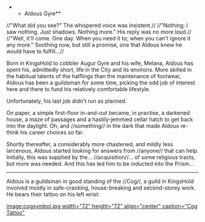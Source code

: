 -   -   Aldous Gyre\*\*

//\"What did you see?\" The whispered voice was insistent.//
//\"Nothing; I saw nothing. Just shadows. Nothing more.\" His reply was
no more loud.// //\"Well, it\'ll come. One day. When you need it to;
when you can\'t ignore it any more.\" Soothing now, but still a promise,
one that Aldous knew he would have to fulfill\...//

Born in KingsHold to cobbler Augur Gyre and his wife, Melana, Aldous has
spent his, admittedly short, life in the City and its environs. More
skilled in the habitual talents of the halflings than the maintenance of
footwear, Aldous has been a guildsman for some time, picking the odd job
of interest here and there to fund his relatively comfortable lifestyle.

Unfortunately, his last job didn\'t run as planned.

On paper, a simple first-floor in-and-out became, in practise, a
darkened house, a maze of passages and a hastily-jemmied cellar hatch to
get back into the daylight. Oh, and //something// in the dark that made
Aldous re-think his career choices so far.

Shortly thereafter, a considerably more chastened, and mildly less
larcenous, Aldous started looking for answers from //anyone// that can
help. Initially, this was supplied by the\... //acquisition//\... of
some religious tracts, but more was needed. And this has led him to be
inducted into the Prism\...

------------------------------------------------------------------------

Aldous is a guildsman in good standing of the //Cog//, a guild in
KingsHold involved mostly in safe-cracking, house-breaking and
second-storey work. He bears their tattoo on his left wrist:

[image:cogsymbol.jpg width=\"72\" height=\"72\" align=\"center\"
caption=\"Cog
Tattoo\"](image:cogsymbol.jpg_width="72"_height="72"_align="center"_caption="Cog_Tattoo" "wikilink")
<span style="display: block; text-align: left;"> </span>
